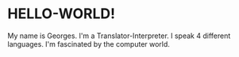 # HELLO-WORLD! 
My name is Georges. 
I'm a Translator-Interpreter.
I speak 4 different languages. 
I'm fascinated by the computer world.
